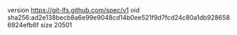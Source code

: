 version https://git-lfs.github.com/spec/v1
oid sha256:ad2e138becb8a6e99e9048cd14b0ee521f9d7fcd24c80a1db9286586924efb6f
size 20501
